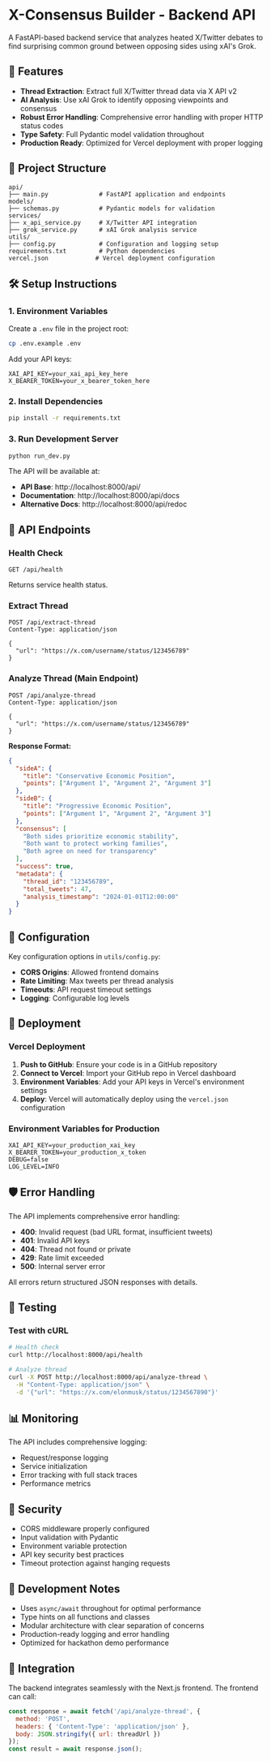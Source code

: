 # X-Consensus Builder - Backend API

A FastAPI-based backend service that analyzes heated X/Twitter debates to find surprising common ground between opposing sides using xAI's Grok.

## 🚀 Features

- **Thread Extraction**: Extract full X/Twitter thread data via X API v2
- **AI Analysis**: Use xAI Grok to identify opposing viewpoints and consensus
- **Robust Error Handling**: Comprehensive error handling with proper HTTP status codes
- **Type Safety**: Full Pydantic model validation throughout
- **Production Ready**: Optimized for Vercel deployment with proper logging

## 📁 Project Structure

```
api/
├── main.py              # FastAPI application and endpoints
models/
├── schemas.py           # Pydantic models for validation
services/
├── x_api_service.py     # X/Twitter API integration
├── grok_service.py      # xAI Grok analysis service
utils/
├── config.py            # Configuration and logging setup
requirements.txt         # Python dependencies
vercel.json             # Vercel deployment configuration
```

## 🛠️ Setup Instructions

### 1. Environment Variables

Create a `.env` file in the project root:

```bash
cp .env.example .env
```

Add your API keys:
```
XAI_API_KEY=your_xai_api_key_here
X_BEARER_TOKEN=your_x_bearer_token_here
```

### 2. Install Dependencies

```bash
pip install -r requirements.txt
```

### 3. Run Development Server

```bash
python run_dev.py
```

The API will be available at:
- **API Base**: http://localhost:8000/api/
- **Documentation**: http://localhost:8000/api/docs
- **Alternative Docs**: http://localhost:8000/api/redoc

## 📡 API Endpoints

### Health Check
```
GET /api/health
```
Returns service health status.

### Extract Thread
```
POST /api/extract-thread
Content-Type: application/json

{
  "url": "https://x.com/username/status/123456789"
}
```

### Analyze Thread (Main Endpoint)
```
POST /api/analyze-thread
Content-Type: application/json

{
  "url": "https://x.com/username/status/123456789"
}
```

**Response Format:**
```json
{
  "sideA": {
    "title": "Conservative Economic Position",
    "points": ["Argument 1", "Argument 2", "Argument 3"]
  },
  "sideB": {
    "title": "Progressive Economic Position", 
    "points": ["Argument 1", "Argument 2", "Argument 3"]
  },
  "consensus": [
    "Both sides prioritize economic stability",
    "Both want to protect working families",
    "Both agree on need for transparency"
  ],
  "success": true,
  "metadata": {
    "thread_id": "123456789",
    "total_tweets": 47,
    "analysis_timestamp": "2024-01-01T12:00:00"
  }
}
```

## 🔧 Configuration

Key configuration options in `utils/config.py`:

- **CORS Origins**: Allowed frontend domains
- **Rate Limiting**: Max tweets per thread analysis
- **Timeouts**: API request timeout settings
- **Logging**: Configurable log levels

## 🚀 Deployment

### Vercel Deployment

1. **Push to GitHub**: Ensure your code is in a GitHub repository
2. **Connect to Vercel**: Import your GitHub repo in Vercel dashboard
3. **Environment Variables**: Add your API keys in Vercel's environment settings
4. **Deploy**: Vercel will automatically deploy using the `vercel.json` configuration

### Environment Variables for Production
```
XAI_API_KEY=your_production_xai_key
X_BEARER_TOKEN=your_production_x_token
DEBUG=false
LOG_LEVEL=INFO
```

## 🛡️ Error Handling

The API implements comprehensive error handling:

- **400**: Invalid request (bad URL format, insufficient tweets)
- **401**: Invalid API keys
- **404**: Thread not found or private
- **429**: Rate limit exceeded
- **500**: Internal server error

All errors return structured JSON responses with details.

## 🧪 Testing

### Test with cURL

```bash
# Health check
curl http://localhost:8000/api/health

# Analyze thread
curl -X POST http://localhost:8000/api/analyze-thread \
  -H "Content-Type: application/json" \
  -d '{"url": "https://x.com/elonmusk/status/1234567890"}'
```

## 📊 Monitoring

The API includes comprehensive logging:
- Request/response logging
- Service initialization
- Error tracking with full stack traces
- Performance metrics

## 🔐 Security

- CORS middleware properly configured
- Input validation with Pydantic
- Environment variable protection
- API key security best practices
- Timeout protection against hanging requests

## 📝 Development Notes

- Uses `async/await` throughout for optimal performance
- Type hints on all functions and classes
- Modular architecture with clear separation of concerns
- Production-ready logging and error handling
- Optimized for hackathon demo performance

## 🤝 Integration

The backend integrates seamlessly with the Next.js frontend. The frontend can call:

```javascript
const response = await fetch('/api/analyze-thread', {
  method: 'POST',
  headers: { 'Content-Type': 'application/json' },
  body: JSON.stringify({ url: threadUrl })
});
const result = await response.json();
```